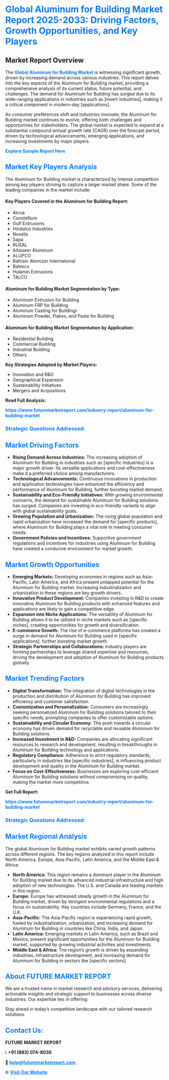 <h1 style="color: #007BFF;">Global Aluminum for Building Market Report 2025-2033: Driving Factors, Growth Opportunities, and Key Players</h1>

<section id="overview">
<h2>Market Report Overview</h2>
<p>The <a href="https://www.futuremarketreport.com/industry-report/aluminum-for-building-market" style="color: #007BFF; text-decoration: none;"><strong>Global Aluminum for Building Market</strong></a> is witnessing significant growth, driven by increasing demand across various industries. This report delves into the key aspects of the Aluminum for Building market, providing a comprehensive analysis of its current status, future potential, and challenges. The demand for Aluminum for Building has surged due to its wide-ranging applications in industries such as [insert industries], making it a critical component in modern-day [applications].</p>
<p>As consumer preferences shift and industries innovate, the Aluminum for Building market continues to evolve, offering both challenges and opportunities for stakeholders. The global market is expected to expand at a substantial compound annual growth rate (CAGR) over the forecast period, driven by technological advancements, emerging applications, and increasing investments by major players.</p>
</section>

<section id="overview">
<p><a href="https://www.futuremarketreport.com/request-sample/reportId=54833" style="color: #007BFF; text-decoration: none;"><strong>Explore Sample Report Here</strong></a></p>
</section>

<section id="key-players">
<h2 style="color: #007BFF;">Market Key Players Analysis</h2>
<p>The Aluminum for Building market is characterized by intense competition among key players striving to capture a larger market share. Some of the leading companies in the market include:</p>
<h4>Key Players Covered in the Aluminum for Building Report:</h4>
<ul><li>Alcoa</li><li>Constellium</li><li>Gulf Extrusions</li><li>Hindalco Industries</li><li>Novelis</li><li>Sapa</li><li>RUSAL</li><li>Altaiseer Aluminum</li><li>ALUPCO</li><li>Bahrain Atomizer International</li><li>Balexco</li><li>Hulamin Extrusions</li><li>TALCO</li></ul>
<h4>Aluminum for Building Market Segmentation by Type:</h4>
<ul><li>Aluminum Extrusion for Building</li><li>Aluminum FRP for Building</li><li>Aluminum Casting for Buildingr</li><li>Aluminum Powder, Flakes, and Paste for Building</li></ul>

<h4>Aluminum for Building Market Segmentation by Application:</h4>
<ul><li>Residential Building</li><li>Commercial Building</li><li>Industrial Building</li><li>Others</li></ul>
<p><strong>Key Strategies Adopted by Market Players:</strong></p>
<ul>
<li>Innovation and R&D</li>
<li>Geographical Expansion</li>
<li>Sustainability Initiatives</li>
<li>Mergers and Acquisitions</li>
</ul>
</section>

<section>
<p><strong>Read Full Analysis: </strong></p><a href="https://www.futuremarketreport.com/industry-report/aluminum-for-building-market" style="color: #007BFF; text-decoration: none;"><strong>https://www.futuremarketreport.com/industry-report/aluminum-for-building-market</strong></a>
<h3 style="color: #007BFF;">Strategic Questions Addressed:</h3>
</section>

<section id="driving-factors">
<h2 style="color: #007BFF;">Market Driving Factors</h2>
<ul>
<li><strong>Rising Demand Across Industries:</strong> The increasing adoption of Aluminum for Building in industries such as [specific industries] is a major growth driver. Its versatile applications and cost-effectiveness make it a preferred choice among manufacturers.</li>
<li><strong>Technological Advancements:</strong> Continuous innovations in production and application technologies have enhanced the efficiency and performance of Aluminum for Building, further boosting market demand.</li>
<li><strong>Sustainability and Eco-Friendly Initiatives:</strong> With growing environmental concerns, the demand for sustainable Aluminum for Building solutions has surged. Companies are investing in eco-friendly variants to align with global sustainability goals.</li>
<li><strong>Growing Population and Urbanization:</strong> The rising global population and rapid urbanization have increased the demand for [specific products], where Aluminum for Building plays a vital role in meeting consumer needs.</li>
<li><strong>Government Policies and Incentives:</strong> Supportive government regulations and incentives for industries using Aluminum for Building have created a conducive environment for market growth.</li>
</ul>
</section>

<section id="growth-opportunities">
<h2 style="color: #007BFF;">Market Growth Opportunities</h2>
<ul>
<li><strong>Emerging Markets:</strong> Developing economies in regions such as Asia-Pacific, Latin America, and Africa present untapped potential for the Aluminum for Building market. Increasing industrialization and urbanization in these regions are key growth drivers.</li>
<li><strong>Innovative Product Development:</strong> Companies investing in R&D to create innovative Aluminum for Building products with enhanced features and applications are likely to gain a competitive edge.</li>
<li><strong>Expansion into Niche Applications:</strong> The versatility of Aluminum for Building allows it to be utilized in niche markets such as [specific niches], creating opportunities for growth and diversification.</li>
<li><strong>E-commerce Growth:</strong> The rise of e-commerce platforms has created a surge in demand for Aluminum for Building used in [specific applications], further boosting market growth.</li>
<li><strong>Strategic Partnerships and Collaborations:</strong> Industry players are forming partnerships to leverage shared expertise and resources, driving the development and adoption of Aluminum for Building products globally.</li>
</ul>
</section>

<section id="trending-factors">
<h2 style="color: #007BFF;">Market Trending Factors</h2>
<ul>
<li><strong>Digital Transformation:</strong> The integration of digital technologies in the production and distribution of Aluminum for Building has improved efficiency and customer satisfaction.</li>
<li><strong>Customization and Personalization:</strong> Consumers are increasingly seeking personalized Aluminum for Building solutions tailored to their specific needs, prompting companies to offer customizable options.</li>
<li><strong>Sustainability and Circular Economy:</strong> The push towards a circular economy has driven demand for recyclable and reusable Aluminum for Building solutions.</li>
<li><strong>Increased Investment in R&D:</strong> Companies are allocating significant resources to research and development, resulting in breakthroughs in Aluminum for Building technology and applications.</li>
<li><strong>Regulatory Compliance:</strong> Adherence to strict regulatory standards, particularly in industries like [specific industries], is influencing product development and quality in the Aluminum for Building market.</li>
<li><strong>Focus on Cost-Effectiveness:</strong> Businesses are exploring cost-efficient Aluminum for Building solutions without compromising on quality, making the market more competitive.</li>
</ul>
</section>

<section>
<p><strong>Get Full Report: </strong></p><a href="https://www.futuremarketreport.com/industry-report/aluminum-for-building-market" style="color: #007BFF; text-decoration: none;"><strong>https://www.futuremarketreport.com/industry-report/aluminum-for-building-market</strong></a>
<h3 style="color: #007BFF;">Strategic Questions Addressed:</h3>
</section>


<section id="regional-analysis">
<h2 style="color: #007BFF;">Market Regional Analysis</h2>
<p>The global Aluminum for Building market exhibits varied growth patterns across different regions. The key regions analyzed in this report include North America, Europe, Asia-Pacific, Latin America, and the Middle East & Africa:</p>
<ul>
<li><strong>North America:</strong> This region remains a dominant player in the Aluminum for Building market due to its advanced industrial infrastructure and high adoption of new technologies. The U.S. and Canada are leading markets in this region.</li>
<li><strong>Europe:</strong> Europe has witnessed steady growth in the Aluminum for Building market, driven by stringent environmental regulations and a focus on sustainability. Key countries include Germany, France, and the U.K.</li>
<li><strong>Asia-Pacific:</strong> The Asia-Pacific region is experiencing rapid growth, fueled by industrialization, urbanization, and increasing demand for Aluminum for Building in countries like China, India, and Japan.</li>
<li><strong>Latin America:</strong> Emerging markets in Latin America, such as Brazil and Mexico, present significant opportunities for the Aluminum for Building market, supported by growing industrial activities and investments.</li>
<li><strong>Middle East & Africa:</strong> The region’s growth is driven by expanding industries, infrastructure development, and increasing demand for Aluminum for Building in sectors like [specific sectors].</li>
</ul>
</section>

<footer>
<h2 style="color: #007BFF;">About FUTURE MARKET REPORT</h2>
<p>We are a trusted name in market research and advisory services, delivering actionable insights and strategic support to businesses across diverse industries. Our expertise lies in offering:</p>

<p>Stay ahead in today’s competitive landscape with our tailored research solutions.</p>

<h2 style="color: #007BFF;">Contact Us:</h2>
<p><strong>FUTURE MARKET REPORT</strong></p>
<p>📞 <strong>+91 (883) 074-8030</strong></p>
<p>📧 <strong><a href="mailto:help@futuremarketreport.com" style="color: #007BFF;">help@futuremarketreport.com</a></strong></p>
<p>🌐 <strong><a href="https://www.futuremarketreport.com/" style="color: #007BFF;">Visit Our Website</a></strong></p>
</footer>